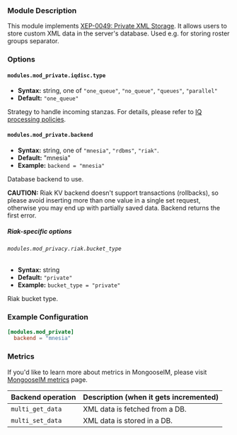 ### Module Description
This module implements [XEP-0049: Private XML Storage](http://xmpp.org/extensions/xep-0049.html).
It allows users to store custom XML data in the server's database. Used e.g. for storing roster groups separator.

### Options

#### `modules.mod_private.iqdisc.type`
* **Syntax:** string, one of `"one_queue"`, `"no_queue"`, `"queues"`, `"parallel"`
* **Default:** `"one_queue"`

Strategy to handle incoming stanzas. For details, please refer to
[IQ processing policies](../../advanced-configuration/Modules/#iq-processing-policies).

#### `modules.mod_private.backend`
* **Syntax:** string, one of `"mnesia"`, `"rdbms"`, `"riak"`.
* **Default:** "mnesia"
* **Example:** `backend = "mnesia"`

Database backend to use.

**CAUTION:**  Riak KV backend doesn't support transactions (rollbacks), so please avoid inserting
more than one value in a single set request, otherwise you may end up with partially saved data.
Backend returns the first error.

##### Riak-specific options

###### `modules.mod_privacy.riak.bucket_type`
* **Syntax:** string
* **Default:** `"private"`
* **Example:** `bucket_type = "private"`

Riak bucket type.

### Example Configuration
```toml
[modules.mod_private]
  backend = "mnesia"
```

### Metrics

If you'd like to learn more about metrics in MongooseIM, please visit [MongooseIM metrics](../operation-and-maintenance/Mongoose-metrics.md) page.

| Backend operation | Description (when it gets incremented) |
| ---- | -------------------------------------- |
| `multi_get_data` | XML data is fetched from a DB. |
| `multi_set_data` | XML data is stored in a DB. |
